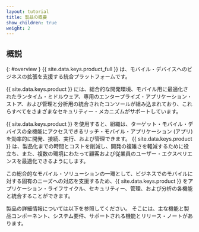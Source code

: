 ```yaml
---
layout: tutorial
title: 製品の概要
show_children: true
weight: 2
---
```

<!-- NLS_CHARSET=UTF-8 -->
## 概説
{: #overview }
{{ site.data.keys.product_full }} は、モバイル・デバイスへのビジネスの拡張を支援する統合プラットフォームです。

{{ site.data.keys.product }} には、総合的な開発環境、モバイル用に最適化されたランタイム・ミドルウェア、専用のエンタープライズ・アプリケーション・ストア、および管理と分析用の統合されたコンソールが組み込まれており、これらすべてをさまざまなセキュリティー・メカニズムがサポートしています。

{{ site.data.keys.product }} を使用すると、組織は、ターゲット・モバイル・デバイスの全機能にアクセスできるリッチ・モバイル・アプリケーション (アプリ) を効率的に開発、接続、実行、および管理できます。 {{ site.data.keys.product }} は、製品化までの時間とコストを削減し、開発の複雑さを軽減するために役立ち、また、複数の環境にわたって顧客および従業員のユーザー・エクスペリエンスを最適化できるようにします。

この総合的なモバイル・ソリューションの一環として、ビジネスでのモバイルに対する固有のニーズへの対応を支援するため、{{ site.data.keys.product }} をアプリケーション・ライフサイクル、セキュリティー、管理、および分析の各機能と統合することができます。

製品の詳細情報については以下を参照してください。 そこには、主な機能と製品コンポーネント、システム要件、サポートされる機能とリリース・ノートがあります。

